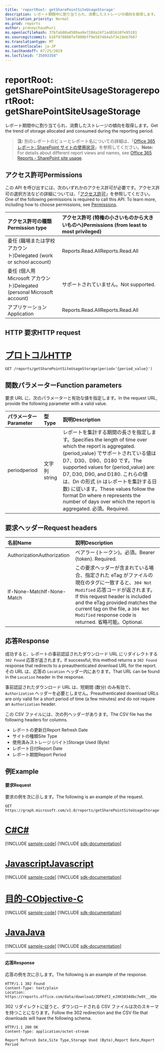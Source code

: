 ```yaml
---
title: 'reportRoot: getSharePointSiteUsageStorage'
description: レポート期間中に割り当てられ、消費したストレージの傾向を取得します。
localization_priority: Normal
ms.prod: reports
author: pranoychaudhuri
ms.openlocfilehash: 37bfab80a4589aa9e720da24f1ad81610fe95181
ms.sourcegitcommit: b18f978808fef800bff9e587464a5f3e18eb7687
ms.translationtype: MT
ms.contentlocale: ja-JP
ms.lasthandoff: 07/25/2019
ms.locfileid: "35893358"
---
```

# <a name="reportroot-getsharepointsiteusagestorage"></a><span data-ttu-id="9fd1d-103">reportRoot: getSharePointSiteUsageStorage</span><span class="sxs-lookup"><span data-stu-id="9fd1d-103">reportRoot: getSharePointSiteUsageStorage</span></span>

<span data-ttu-id="9fd1d-104">レポート期間中に割り当てられ、消費したストレージの傾向を取得します。</span><span class="sxs-lookup"><span data-stu-id="9fd1d-104">Get the trend of storage allocated and consumed during the reporting period.</span></span>

> <span data-ttu-id="9fd1d-105">**注:** 別のレポートのビューとレポート名についての詳細は、「[Office 365 レポート: SharePoint サイトの使用状況](https://support.office.com/client/SharePoint-site-usage-4ecfb843-e5d5-464d-8bf6-7ed512a9b213)」を参照してください。</span><span class="sxs-lookup"><span data-stu-id="9fd1d-105">**Note:** For details about different report views and names, see [Office 365 Reports - SharePoint site usage](https://support.office.com/client/SharePoint-site-usage-4ecfb843-e5d5-464d-8bf6-7ed512a9b213).</span></span>

## <a name="permissions"></a><span data-ttu-id="9fd1d-106">アクセス許可</span><span class="sxs-lookup"><span data-stu-id="9fd1d-106">Permissions</span></span>

<span data-ttu-id="9fd1d-p101">この API を呼び出すには、次のいずれかのアクセス許可が必要です。アクセス許可の選択方法などの詳細については、「[アクセス許可](/graph/permissions-reference)」を参照してください。</span><span class="sxs-lookup"><span data-stu-id="9fd1d-p101">One of the following permissions is required to call this API. To learn more, including how to choose permissions, see [Permissions](/graph/permissions-reference).</span></span>

| <span data-ttu-id="9fd1d-109">アクセス許可の種類</span><span class="sxs-lookup"><span data-stu-id="9fd1d-109">Permission type</span></span>                        | <span data-ttu-id="9fd1d-110">アクセス許可 (特権の小さいものから大きいものへ)</span><span class="sxs-lookup"><span data-stu-id="9fd1d-110">Permissions (from least to most privileged)</span></span> |
| :------------------------------------- | :--------------------------------------- |
| <span data-ttu-id="9fd1d-111">委任 (職場または学校アカウント)</span><span class="sxs-lookup"><span data-stu-id="9fd1d-111">Delegated (work or school account)</span></span>     | <span data-ttu-id="9fd1d-112">Reports.Read.All</span><span class="sxs-lookup"><span data-stu-id="9fd1d-112">Reports.Read.All</span></span>                         |
| <span data-ttu-id="9fd1d-113">委任 (個人用 Microsoft アカウント)</span><span class="sxs-lookup"><span data-stu-id="9fd1d-113">Delegated (personal Microsoft account)</span></span> | <span data-ttu-id="9fd1d-114">サポートされていません。</span><span class="sxs-lookup"><span data-stu-id="9fd1d-114">Not supported.</span></span>                           |
| <span data-ttu-id="9fd1d-115">アプリケーション</span><span class="sxs-lookup"><span data-stu-id="9fd1d-115">Application</span></span>                            | <span data-ttu-id="9fd1d-116">Reports.Read.All</span><span class="sxs-lookup"><span data-stu-id="9fd1d-116">Reports.Read.All</span></span>                         |

## <a name="http-request"></a><span data-ttu-id="9fd1d-117">HTTP 要求</span><span class="sxs-lookup"><span data-stu-id="9fd1d-117">HTTP request</span></span>


# <a name="httptabhttp"></a>[<span data-ttu-id="9fd1d-118">プロトコル</span><span class="sxs-lookup"><span data-stu-id="9fd1d-118">HTTP</span></span>](#tab/http)
<!-- { "blockType": "ignored" } --> 

```http
GET /reports/getSharePointSiteUsageStorage(period='{period_value}')
```

## <a name="function-parameters"></a><span data-ttu-id="9fd1d-119">関数パラメーター</span><span class="sxs-lookup"><span data-stu-id="9fd1d-119">Function parameters</span></span>

<span data-ttu-id="9fd1d-120">要求 URL に、次のパラメーターと有効な値を指定します。</span><span class="sxs-lookup"><span data-stu-id="9fd1d-120">In the request URL, provide the following parameter with a valid value.</span></span>

| <span data-ttu-id="9fd1d-121">パラメーター</span><span class="sxs-lookup"><span data-stu-id="9fd1d-121">Parameter</span></span> | <span data-ttu-id="9fd1d-122">型</span><span class="sxs-lookup"><span data-stu-id="9fd1d-122">Type</span></span>   | <span data-ttu-id="9fd1d-123">説明</span><span class="sxs-lookup"><span data-stu-id="9fd1d-123">Description</span></span>                              |
| :-------- | :----- | :--------------------------------------- |
| <span data-ttu-id="9fd1d-124">period</span><span class="sxs-lookup"><span data-stu-id="9fd1d-124">period</span></span>    | <span data-ttu-id="9fd1d-125">文字列</span><span class="sxs-lookup"><span data-stu-id="9fd1d-125">string</span></span> | <span data-ttu-id="9fd1d-126">レポートを集計する期間の長さを指定します。</span><span class="sxs-lookup"><span data-stu-id="9fd1d-126">Specifies the length of time over which the report is aggregated.</span></span> <span data-ttu-id="9fd1d-127">{period_value} でサポートされている値は D7、D30、D90、D180 です。</span><span class="sxs-lookup"><span data-stu-id="9fd1d-127">The supported values for {period_value} are: D7, D30, D90, and D180.</span></span> <span data-ttu-id="9fd1d-128">これらの値は、D*n* の形式 (*n* はレポートを集計する日数) に従います。</span><span class="sxs-lookup"><span data-stu-id="9fd1d-128">These values follow the format D*n* where *n* represents the number of days over which the report is aggregated.</span></span> <span data-ttu-id="9fd1d-129">必須。</span><span class="sxs-lookup"><span data-stu-id="9fd1d-129">Required.</span></span> |

## <a name="request-headers"></a><span data-ttu-id="9fd1d-130">要求ヘッダー</span><span class="sxs-lookup"><span data-stu-id="9fd1d-130">Request headers</span></span>

| <span data-ttu-id="9fd1d-131">名前</span><span class="sxs-lookup"><span data-stu-id="9fd1d-131">Name</span></span>          | <span data-ttu-id="9fd1d-132">説明</span><span class="sxs-lookup"><span data-stu-id="9fd1d-132">Description</span></span>                              |
| :------------ | :--------------------------------------- |
| <span data-ttu-id="9fd1d-133">Authorization</span><span class="sxs-lookup"><span data-stu-id="9fd1d-133">Authorization</span></span> | <span data-ttu-id="9fd1d-p103">ベアラー {トークン}。必須。</span><span class="sxs-lookup"><span data-stu-id="9fd1d-p103">Bearer {token}. Required.</span></span>                |
| <span data-ttu-id="9fd1d-136">If-None-Match</span><span class="sxs-lookup"><span data-stu-id="9fd1d-136">If-None-Match</span></span> | <span data-ttu-id="9fd1d-137">この要求ヘッダーが含まれている場合、指定された eTag がファイルの現在のタグに一致すると、`304 Not Modified` 応答コードが返されます。</span><span class="sxs-lookup"><span data-stu-id="9fd1d-137">If this request header is included and the eTag provided matches the current tag on the file, a `304 Not Modified` response code is returned.</span></span> <span data-ttu-id="9fd1d-138">省略可能。</span><span class="sxs-lookup"><span data-stu-id="9fd1d-138">Optional.</span></span> |

## <a name="response"></a><span data-ttu-id="9fd1d-139">応答</span><span class="sxs-lookup"><span data-stu-id="9fd1d-139">Response</span></span>

<span data-ttu-id="9fd1d-140">成功すると、レポートの事前認証されたダウンロード URL にリダイレクトする `302 Found` 応答が返されます。</span><span class="sxs-lookup"><span data-stu-id="9fd1d-140">If successful, this method returns a `302 Found` response that redirects to a preauthenticated download URL for the report.</span></span> <span data-ttu-id="9fd1d-141">その URL は、応答の `Location` ヘッダー内にあります。</span><span class="sxs-lookup"><span data-stu-id="9fd1d-141">That URL can be found in the `Location` header in the response.</span></span>

<span data-ttu-id="9fd1d-142">事前認証されたダウンロード URL は、短期間 (数分) のみ有効で、`Authorization` ヘッダーを必要としません。</span><span class="sxs-lookup"><span data-stu-id="9fd1d-142">Preauthenticated download URLs are only valid for a short period of time (a few minutes) and do not require an `Authorization` header.</span></span>

<span data-ttu-id="9fd1d-143">この CSV ファイルには、次の列ヘッダーがあります。</span><span class="sxs-lookup"><span data-stu-id="9fd1d-143">The CSV file has the following headers for columns.</span></span>

- <span data-ttu-id="9fd1d-144">レポートの更新日</span><span class="sxs-lookup"><span data-stu-id="9fd1d-144">Report Refresh Date</span></span>
- <span data-ttu-id="9fd1d-145">サイトの種類</span><span class="sxs-lookup"><span data-stu-id="9fd1d-145">Site Type</span></span>
- <span data-ttu-id="9fd1d-146">使用済みストレージ (バイト)</span><span class="sxs-lookup"><span data-stu-id="9fd1d-146">Storage Used (Byte)</span></span>
- <span data-ttu-id="9fd1d-147">レポート日付</span><span class="sxs-lookup"><span data-stu-id="9fd1d-147">Report Date</span></span>
- <span data-ttu-id="9fd1d-148">レポート期間</span><span class="sxs-lookup"><span data-stu-id="9fd1d-148">Report Period</span></span>

## <a name="example"></a><span data-ttu-id="9fd1d-149">例</span><span class="sxs-lookup"><span data-stu-id="9fd1d-149">Example</span></span>

#### <a name="request"></a><span data-ttu-id="9fd1d-150">要求</span><span class="sxs-lookup"><span data-stu-id="9fd1d-150">Request</span></span>

<span data-ttu-id="9fd1d-151">要求の例を次に示します。</span><span class="sxs-lookup"><span data-stu-id="9fd1d-151">The following is an example of the request.</span></span>

<!--{
  "blockType": "request",
  "isComposable": true,
  "name": "reportroot_getsharepointsiteusagestorage"
}-->

```http
GET https://graph.microsoft.com/v1.0/reports/getSharePointSiteUsageStorage(period='D7')
```
# <a name="ctabcsharp"></a>[<span data-ttu-id="9fd1d-152">C#</span><span class="sxs-lookup"><span data-stu-id="9fd1d-152">C#</span></span>](#tab/csharp)
[!INCLUDE [sample-code](../includes/snippets/csharp/reportroot-getsharepointsiteusagestorage-csharp-snippets.md)]
[!INCLUDE [sdk-documentation](../includes/snippets/snippets-sdk-documentation-link.md)]

# <a name="javascripttabjavascript"></a>[<span data-ttu-id="9fd1d-153">Javascript</span><span class="sxs-lookup"><span data-stu-id="9fd1d-153">Javascript</span></span>](#tab/javascript)
[!INCLUDE [sample-code](../includes/snippets/javascript/reportroot-getsharepointsiteusagestorage-javascript-snippets.md)]
[!INCLUDE [sdk-documentation](../includes/snippets/snippets-sdk-documentation-link.md)]

# <a name="objective-ctabobjc"></a>[<span data-ttu-id="9fd1d-154">目的-C</span><span class="sxs-lookup"><span data-stu-id="9fd1d-154">Objective-C</span></span>](#tab/objc)
[!INCLUDE [sample-code](../includes/snippets/objc/reportroot-getsharepointsiteusagestorage-objc-snippets.md)]
[!INCLUDE [sdk-documentation](../includes/snippets/snippets-sdk-documentation-link.md)]

# <a name="javatabjava"></a>[<span data-ttu-id="9fd1d-155">Java</span><span class="sxs-lookup"><span data-stu-id="9fd1d-155">Java</span></span>](#tab/java)
[!INCLUDE [sample-code](../includes/snippets/java/reportroot-getsharepointsiteusagestorage-java-snippets.md)]
[!INCLUDE [sdk-documentation](../includes/snippets/snippets-sdk-documentation-link.md)]

---


#### <a name="response"></a><span data-ttu-id="9fd1d-156">応答</span><span class="sxs-lookup"><span data-stu-id="9fd1d-156">Response</span></span>

<span data-ttu-id="9fd1d-157">応答の例を次に示します。</span><span class="sxs-lookup"><span data-stu-id="9fd1d-157">The following is an example of the response.</span></span>

<!-- {
  "blockType": "response",
  "truncated": true,
  "@odata.type": "microsoft.graph.report"
} -->

```http
HTTP/1.1 302 Found
Content-Type: text/plain
Location: https://reports.office.com/data/download/JDFKdf2_eJXKS034dbc7e0t__XDe
```

<span data-ttu-id="9fd1d-158">302 リダイレクトに従うと、ダウンロードされる CSV ファイルは次のスキーマを持つことになります。</span><span class="sxs-lookup"><span data-stu-id="9fd1d-158">Follow the 302 redirection and the CSV file that downloads will have the following schema.</span></span>

<!-- { "blockType": "ignored" } --> 

```http
HTTP/1.1 200 OK
Content-Type: application/octet-stream

Report Refresh Date,Site Type,Storage Used (Byte),Report Date,Report Period
```
<!-- uuid: 8fcb5dbc-d5aa-4681-8e31-b001d5168d79 
2015-10-25 14:57:30 UTC -->
<!-- {
  "type": "#page.annotation",
  "description": "Example",
  "keywords": "",
  "section": "documentation",
  "tocPath": "",
  "suppressions": [
  ]
}-->
